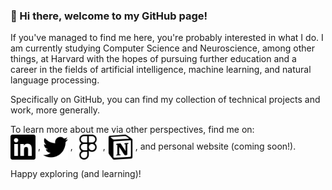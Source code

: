 ### 👋 Hi there, welcome to my GitHub page!

If you've managed to find me here, you're probably interested in what I do. I am currently studying Computer Science and Neuroscience, among other things, at Harvard with the hopes of pursuing further education and a career in the fields of artificial intelligence, machine learning, and natural language processing. 

Specifically on GitHub, you can find my collection of technical projects and work, more generally. 

To learn more about me via other perspectives, find me on:<br>
<a href="https://www.linkedin.com/in/aikaaldayarova" target="blank"><img src="images/linkedin.svg" align="center" height="40"></a> , 
<a href="https://twitter.com/AAldayarova" target="blank"><img src="images/twitter.svg" align="center" height="40"></a> ,
<a href="https://www.figma.com/@aikaaldayarova" target="blank"><img src="images/figma.svg" align="center" height="40"></a> , 
<a href="https://aikaaldayarova.notion.site/My-Books-0d13fc68d57244d6ba952fd5f2bea8da" target="blank"><img src="images/notion.svg" align="center" height="40"></a> , 
and personal website (coming soon!).

Happy exploring (and learning)!
<!--
**aaldayarova/aaldayarova** is a ✨ _special_ ✨ repository because its `README.md` (this file) appears on your GitHub profile.

Here are some ideas to get you started:

- 🔭 I’m currently working on ...
- 🌱 I’m currently learning ...
- 👯 I’m looking to collaborate on ...
- 🤔 I’m looking for help with ...
- 💬 Ask me about ...
- 📫 How to reach me: ...
- 😄 Pronouns: ...
- ⚡ Fun fact: ...
-->
